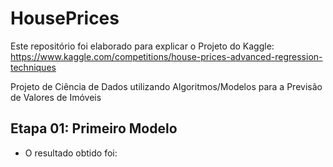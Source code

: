 # HousePrices
Este repositório foi elaborado para explicar o Projeto do Kaggle:
https://www.kaggle.com/competitions/house-prices-advanced-regression-techniques

Projeto de Ciência de Dados utilizando Algoritmos/Modelos para a Previsão de Valores de Imóveis

## Etapa 01: Primeiro Modelo



- O resultado obtido foi:
  


